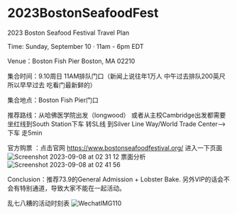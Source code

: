 # 2023BostonSeafoodFest
2023 Boston Seafood Festival Travel Plan

Time: Sunday, September 10 · 11am - 6pm EDT

Venue：Boston Fish Pier Boston, MA 02210

集合时间：9.10周日 11AM排队门口（新闻上说往年1万人 中午过去排队200英尺 所以早早过去 吃看门最新鲜的） 

集合地点：Boston Fish Pier门口

推荐路线：从哈佛医学院出发（longwood） 或者从主校Cambridge出发都需要坐红线到South Station下车 转SL线 到Silver Line Way/World Trade Center-->下车 走5min

官方购票 ：点击官网 https://www.bostonseafoodfestival.org/ 
进入一下页面
![Screenshot 2023-09-08 at 02 31 12](https://github.com/lovelitong2046/2023BostonSeafoodFest/assets/5799923/293ff9c7-63ed-4d0e-af3c-8080d4cf91b5)
票面分析
![Screenshot 2023-09-08 at 02 41 56](https://github.com/lovelitong2046/2023BostonSeafoodFest/assets/5799923/55dd2d30-e280-42e2-98c3-9d005875519e)


Conclusion：推荐73.9的General Admission + Lobster Bake.  另外VIP的话会不会有特别通道，导致大家不能在一起活动。

乱七八糟的活动时刻表
![WechatIMG110](https://github.com/lovelitong2046/2023BostonSeafoodFest/assets/5799923/5ea35a1f-3d30-49aa-b98b-44a1c5cd007e)


